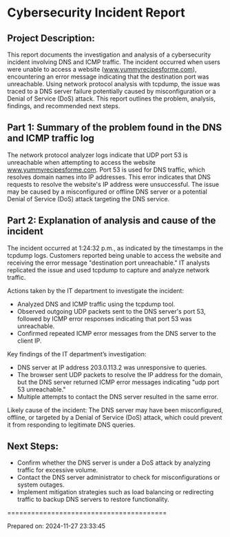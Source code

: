 
Cybersecurity Incident Report
========================================
Project Description:
--------------------------------------------------------------------------------
This report documents the investigation and analysis of a cybersecurity incident involving 
DNS and ICMP traffic. The incident occurred when users were unable to access a website 
(www.yummyrecipesforme.com), encountering an error message indicating that the destination 
port was unreachable. Using network protocol analysis with tcpdump, the issue was traced to 
a DNS server failure potentially caused by misconfiguration or a Denial of Service (DoS) attack. 
This report outlines the problem, analysis, findings, and recommended next steps.


Part 1: Summary of the problem found in the DNS and ICMP traffic log
--------------------------------------------------------------------------------
The network protocol analyzer logs indicate that UDP port 53 is unreachable when attempting to access the website www.yummyrecipesforme.com. 
Port 53 is used for DNS traffic, which resolves domain names into IP addresses. This error indicates that DNS requests to resolve the website's 
IP address were unsuccessful. The issue may be caused by a misconfigured or offline DNS server or a potential Denial of Service (DoS) attack 
targeting the DNS service.


Part 2: Explanation of analysis and cause of the incident
-------------------------------------------------------------------------------
The incident occurred at 1:24:32 p.m., as indicated by the timestamps in the tcpdump logs.
Customers reported being unable to access the website and receiving the error message "destination port unreachable." IT analysts replicated the issue 
and used tcpdump to capture and analyze network traffic.

Actions taken by the IT department to investigate the incident:
- Analyzed DNS and ICMP traffic using the tcpdump tool.
- Observed outgoing UDP packets sent to the DNS server's port 53, followed by ICMP error responses indicating that port 53 was unreachable.
- Confirmed repeated ICMP error messages from the DNS server to the client IP.

Key findings of the IT department’s investigation:
- DNS server at IP address 203.0.113.2 was unresponsive to queries.
- The browser sent UDP packets to resolve the IP address for the domain, but the DNS server returned ICMP error messages indicating "udp port 53 unreachable."
- Multiple attempts to contact the DNS server resulted in the same error.

Likely cause of the incident:
The DNS server may have been misconfigured, offline, or targeted by a Denial of Service (DoS) attack, which could prevent it from responding to legitimate DNS queries.

Next Steps:
--------------------------------------------------------------------------------
- Confirm whether the DNS server is under a DoS attack by analyzing traffic for excessive volume.
- Contact the DNS server administrator to check for misconfigurations or system outages.
- Implement mitigation strategies such as load balancing or redirecting traffic to backup DNS servers to restore functionality.

========================================

Prepared on: 2024-11-27 23:33:45
